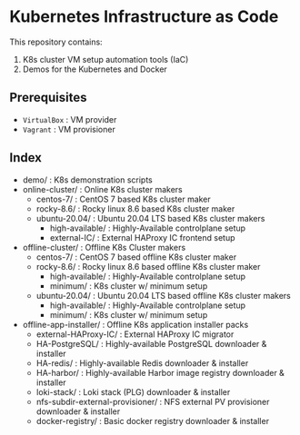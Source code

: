 # Kubernetes Infrastructure as Code

This repository contains:

1. K8s cluster VM setup automation tools (IaC)
2. Demos for the Kubernetes and Docker

## Prerequisites

- `VirtualBox` : VM provider
- `Vagrant` : VM provisioner

## Index

- demo/ : K8s demonstration scripts
- online-cluster/ : Online K8s cluster makers
    - centos-7/ : CentOS 7 based K8s cluster maker
    - rocky-8.6/ : Rocky linux 8.6 based K8s cluster maker
    - ubuntu-20.04/ : Ubuntu 20.04 LTS based K8s cluster makers
        - high-available/ : Highly-Available controlplane setup
        - external-IC/ : External HAProxy IC frontend setup
- offline-cluster/ : Offline K8s Cluster makers
    - centos-7/ : CentOS 7 based offline K8s cluster maker
    - rocky-8.6/ : Rocky linux 8.6 based offline K8s cluster maker
        - high-available/ : Highly-Available controlplane setup
        - minimum/ : K8s cluster w/ minimum setup
    - ubuntu-20.04/ : Ubuntu 20.04 LTS based offline K8s cluster makers
        - high-available/ : Highly-Available controlplane setup
        - minimum/ : K8s cluster w/ minimum setup
- offline-app-installer/ : Offline K8s application installer packs
    - external-HAProxy-IC/ : External HAProxy IC migrator
    - HA-PostgreSQL/ : Highly-available PostgreSQL downloader & installer
    - HA-redis/ : Highly-available Redis downloader & installer
    - HA-harbor/ : Highly-available Harbor image registry downloader & installer
    - loki-stack/ : Loki stack (PLG) downloader & installer
    - nfs-subdir-external-provisioner/ : NFS external PV provisioner downloader & installer
    - docker-registry/ : Basic docker registry downloader & installer
